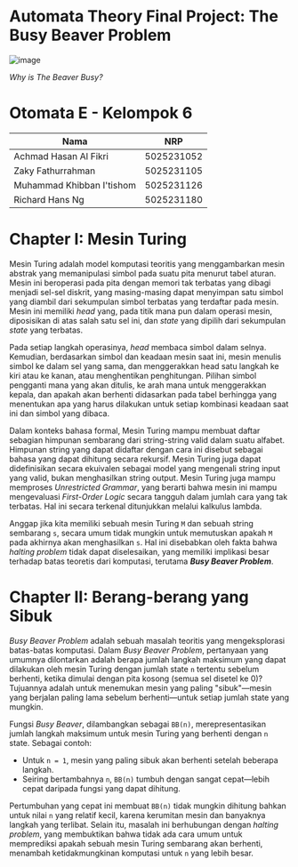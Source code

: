 # Automata Theory Final Project: The Busy Beaver Problem
![image](https://github.com/user-attachments/assets/605834e7-c3b9-41a8-b9a7-3756f388f1b8)

*Why is The Beaver Busy?*

# Otomata E - Kelompok 6
| Nama | NRP |
|----------|----------|
| Achmad Hasan Al Fikri | 5025231052 |
| Zaky Fathurrahman | 5025231105 |
| Muhammad Khibban I'tishom | 5025231126 |
| Richard Hans Ng | 5025231180 |

# Chapter I: Mesin Turing
Mesin Turing adalah model komputasi teoritis yang menggambarkan mesin abstrak yang memanipulasi simbol pada suatu pita menurut tabel aturan. Mesin ini beroperasi pada pita dengan memori tak terbatas yang dibagi menjadi sel-sel diskrit, yang masing-masing dapat menyimpan satu simbol yang diambil dari sekumpulan simbol terbatas yang terdaftar pada mesin. Mesin ini memiliki _head_ yang, pada titik mana pun dalam operasi mesin, diposisikan di atas salah satu sel ini, dan _state_ yang dipilih dari sekumpulan _state_ yang terbatas.

Pada setiap langkah operasinya, _head_ membaca simbol dalam selnya. Kemudian, berdasarkan simbol dan keadaan mesin saat ini, mesin menulis simbol ke dalam sel yang sama, dan menggerakkan head satu langkah ke kiri atau ke kanan, atau menghentikan penghitungan. Pilihan simbol pengganti mana yang akan ditulis, ke arah mana untuk menggerakkan kepala, dan apakah akan berhenti didasarkan pada tabel berhingga yang menentukan apa yang harus dilakukan untuk setiap kombinasi keadaan saat ini dan simbol yang dibaca.

Dalam konteks bahasa formal, Mesin Turing mampu membuat daftar sebagian himpunan sembarang dari string-string valid dalam suatu alfabet. Himpunan string yang dapat didaftar dengan cara ini disebut sebagai bahasa yang dapat dihitung secara rekursif. Mesin Turing juga dapat didefinisikan secara ekuivalen sebagai model yang mengenali string input yang valid, bukan menghasilkan string output. Mesin Turing juga mampu memproses _Unrestricted Grammar_, yang berarti bahwa mesin ini mampu mengevaluasi _First-Order Logic_ secara tangguh dalam jumlah cara yang tak terbatas. Hal ini secara terkenal ditunjukkan melalui kalkulus lambda.

Anggap jika kita memiliki sebuah mesin Turing `M` dan sebuah string sembarang `s`, secara umum tidak mungkin untuk memutuskan apakah `M` pada akhirnya akan menghasilkan `s`. Hal ini disebabkan oleh fakta bahwa _halting problem_ tidak dapat diselesaikan, yang memiliki implikasi besar terhadap batas teoretis dari komputasi, terutama ***Busy Beaver Problem***.

# Chapter II: Berang-berang yang Sibuk
_Busy Beaver Problem_ adalah sebuah masalah teoritis yang mengeksplorasi batas-batas komputasi. Dalam _Busy Beaver Problem_, pertanyaan yang umumnya dilontarkan adalah berapa jumlah langkah maksimum yang dapat dilakukan oleh mesin Turing dengan jumlah state `n` tertentu sebelum berhenti, ketika dimulai dengan pita kosong (semua sel disetel ke 0)? Tujuannya adalah untuk menemukan mesin yang paling "sibuk"—mesin yang berjalan paling lama sebelum berhenti—untuk setiap jumlah state yang mungkin.

Fungsi _Busy Beaver_, dilambangkan sebagai `BB(n)`, merepresentasikan jumlah langkah maksimum untuk mesin Turing yang berhenti dengan `n` state. Sebagai contoh:
- Untuk `n = 1`, mesin yang paling sibuk akan berhenti setelah beberapa langkah.
- Seiring bertambahnya `n`, `BB(n)` tumbuh dengan sangat cepat—lebih cepat daripada fungsi yang dapat dihitung.

Pertumbuhan yang cepat ini membuat `BB(n)` tidak mungkin dihitung bahkan untuk nilai `n` yang relatif kecil, karena kerumitan mesin dan banyaknya langkah yang terlibat. Selain itu, masalah ini berhubungan dengan _halting problem_, yang membuktikan bahwa tidak ada cara umum untuk memprediksi apakah sebuah mesin Turing sembarang akan berhenti, menambah ketidakmungkinan komputasi untuk `n` yang lebih besar.
